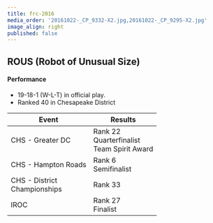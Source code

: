 ```yaml
---
title: frc-2016
media_order: '20161022-_CP_9332-X2.jpg,20161022-_CP_9295-X2.jpg'
image_align: right
published: false
---
```


## ROUS (Robot of Unusual Size)

#### Performance
* 19-18-1 (W-L-T) in official play.
* Ranked 40 in Chesapeake District

<html>
<table class="table table-striped table-hover">
  <thead> 
    <tr>
        <th>Event</th>
        <th>Results</th>
      </tr>
    </thead>
  <tbody>
     <tr>
        <td> CHS - Greater DC</td>
        <td> Rank 22 <br/> Quarterfinalist <br/> Team Spirit Award</td>
      </tr>
     <tr>
        <td> CHS - Hampton Roads</td>
        <td> Rank 6 <br/> Semifinalist <br/></td>
      </tr>
    <tr>
        <td> CHS - District <br/> Championships </td>
        <td> Rank 33 </td>
      </tr>
    <tr>
        <td> IROC </td>
        <td> Rank 27 <br/> Finalist </td>
      </tr> 
  </tbody>
</table>
</html>